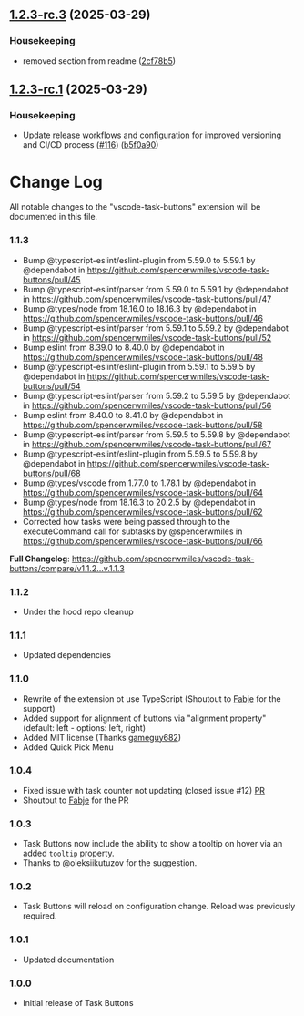## [1.2.3-rc.3](https://github.com/spencerwmiles/vscode-task-buttons/compare/v1.2.3-rc.2...v1.2.3-rc.3) (2025-03-29)

### Housekeeping

- removed section from readme ([2cf78b5](https://github.com/spencerwmiles/vscode-task-buttons/commit/2cf78b504966b09ebe7fec2561a6e90db496b080))

## [1.2.3-rc.1](https://github.com/spencerwmiles/vscode-task-buttons/compare/v1.2.2...v1.2.3-rc.1) (2025-03-29)

### Housekeeping

- Update release workflows and configuration for improved versioning and CI/CD process ([#116](https://github.com/spencerwmiles/vscode-task-buttons/issues/116)) ([b5f0a90](https://github.com/spencerwmiles/vscode-task-buttons/commit/b5f0a909c3ba8eee3219417f226a47a3ab3a767d))

# Change Log

All notable changes to the "vscode-task-buttons" extension will be documented in this file.

### 1.1.3

- Bump @typescript-eslint/eslint-plugin from 5.59.0 to 5.59.1 by @dependabot in https://github.com/spencerwmiles/vscode-task-buttons/pull/45
- Bump @typescript-eslint/parser from 5.59.0 to 5.59.1 by @dependabot in https://github.com/spencerwmiles/vscode-task-buttons/pull/47
- Bump @types/node from 18.16.0 to 18.16.3 by @dependabot in https://github.com/spencerwmiles/vscode-task-buttons/pull/46
- Bump @typescript-eslint/parser from 5.59.1 to 5.59.2 by @dependabot in https://github.com/spencerwmiles/vscode-task-buttons/pull/52
- Bump eslint from 8.39.0 to 8.40.0 by @dependabot in https://github.com/spencerwmiles/vscode-task-buttons/pull/48
- Bump @typescript-eslint/eslint-plugin from 5.59.1 to 5.59.5 by @dependabot in https://github.com/spencerwmiles/vscode-task-buttons/pull/54
- Bump @typescript-eslint/parser from 5.59.2 to 5.59.5 by @dependabot in https://github.com/spencerwmiles/vscode-task-buttons/pull/56
- Bump eslint from 8.40.0 to 8.41.0 by @dependabot in https://github.com/spencerwmiles/vscode-task-buttons/pull/58
- Bump @typescript-eslint/parser from 5.59.5 to 5.59.8 by @dependabot in https://github.com/spencerwmiles/vscode-task-buttons/pull/67
- Bump @typescript-eslint/eslint-plugin from 5.59.5 to 5.59.8 by @dependabot in https://github.com/spencerwmiles/vscode-task-buttons/pull/68
- Bump @types/vscode from 1.77.0 to 1.78.1 by @dependabot in https://github.com/spencerwmiles/vscode-task-buttons/pull/64
- Bump @types/node from 18.16.3 to 20.2.5 by @dependabot in https://github.com/spencerwmiles/vscode-task-buttons/pull/62
- Corrected how tasks were being passed through to the executeCommand call for subtasks by @spencerwmiles in https://github.com/spencerwmiles/vscode-task-buttons/pull/66

**Full Changelog**: https://github.com/spencerwmiles/vscode-task-buttons/compare/v1.1.2...v.1.1.3

### 1.1.2

- Under the hood repo cleanup

### 1.1.1

- Updated dependencies

### 1.1.0

- Rewrite of the extension ot use TypeScript (Shoutout to [Fabje](https://github.com/FaBjE) for the support)
- Added support for alignment of buttons via "alignment property" (default: left - options: left, right)
- Added MIT license (Thanks [gameguy682](https://github.com/gameguy682))
- Added Quick Pick Menu

### 1.0.4

- Fixed issue with task counter not updating (closed issue #12) [PR](https://github.com/spencerwmiles/vscode-task-buttons/pull/14)
- Shoutout to [Fabje](https://github.com/FaBjE) for the PR

### 1.0.3

- Task Buttons now include the ability to show a tooltip on hover via an added `tooltip` property.
- Thanks to @oleksiikutuzov for the suggestion.

### 1.0.2

- Task Buttons will reload on configuration change. Reload was previously required.

### 1.0.1

- Updated documentation

### 1.0.0

- Initial release of Task Buttons
